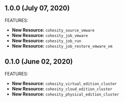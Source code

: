 ## 1.0.0 (July 07, 2020)

FEATURES:

* **New Resource:** `cohesity_source_vmware`
* **New Resource:** `cohesity_job_vmware`
* **New Resource:** `cohesity_job_run`
* **New Resource:** `cohesity_job_restore_vmware_vm`

## 0.1.0 (June 02, 2020)

FEATURES:

* **New Resource:** `cohesity_virtual_edition_cluster`
* **New Resource:** `cohesity_cloud_edition_cluster`
* **New Resource:** `cohesity_physical_edition_cluster`
